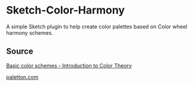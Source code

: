 # Sketch-Color-Harmony
A simple Sketch plugin to help create color palettes based on Color wheel harmony schemes.

## Source
[Basic color schemes - Introduction to Color Theory](http://www.tigercolor.com/color-lab/color-theory/color-theory-intro.htm)

[paletton.com](http://paletton.com)